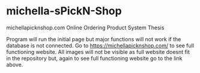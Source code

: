 # michella-sPickN-Shop
michellapicknshop.com Online Ordering Product System Thesis

Program will run the initial page but major functions will not work if the database is not connected.
Go to https://michellapicknshop.com/ to see full functioning website.
All images will not be visible as full website doesnt fit in the repository but, again to see full functioning website go to the link above.
